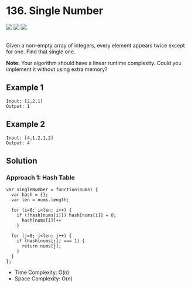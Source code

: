 
# 136. Single Number

<div style={{ display: "flex", flex-direction: "column" }}>
  <img src="https://img.shields.io/badge/Level-Easy-brightgreen" />
  <img src="https://img.shields.io/badge/Hash Table-grey" />
  <img src="https://img.shields.io/badge/Bit Manipulation-grey" />
</div>

<br /> Given a non-empty array of integers, every element appears twice except for one. Find that single one.

<strong>Note:</strong> Your algorithm should have a linear runtime complexity. Could you implement it without using extra memory?

## Example 1

```
Input: [2,2,1]
Output: 1
```

## Example 2

```
Input: [4,1,2,1,2]
Output: 4
```

## Solution
### Approach 1: Hash Table
```
var singleNumber = function(nums) {
  var hash = {};
  var len = nums.length;
    
  for (i=0; i<len; i++) {
    if (!hash[nums[i]]) hash[nums[i]] = 0;
      hash[nums[i]]++
    }

  for (j=0; j<len; j++) {
    if (hash[nums[j]] === 1) {
      return nums[j];
    }
  }
};
```

- Time Complexity: O(n)
- Space Complexity: O(n)
